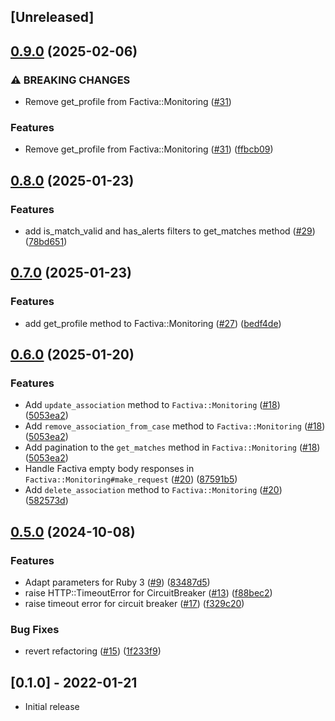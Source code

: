 ## [Unreleased]

## [0.9.0](https://github.com/sequra/factiva-api-client/compare/v0.8.0...v0.9.0) (2025-02-06)


### ⚠ BREAKING CHANGES

* Remove get_profile from Factiva::Monitoring ([#31](https://github.com/sequra/factiva-api-client/issues/31))

### Features

* Remove get_profile from Factiva::Monitoring ([#31](https://github.com/sequra/factiva-api-client/issues/31)) ([ffbcb09](https://github.com/sequra/factiva-api-client/commit/ffbcb09f15b748569c7405ab0a496e0885e39793))

## [0.8.0](https://github.com/sequra/factiva-api-client/compare/v0.7.0...v0.8.0) (2025-01-23)


### Features

* add is_match_valid and has_alerts filters to get_matches method ([#29](https://github.com/sequra/factiva-api-client/issues/29)) ([78bd651](https://github.com/sequra/factiva-api-client/commit/78bd651a8dc74ac6b8918f508ff572be1298994f))

## [0.7.0](https://github.com/sequra/factiva-api-client/compare/v0.6.0...v0.7.0) (2025-01-23)


### Features

* add get_profile method to Factiva::Monitoring ([#27](https://github.com/sequra/factiva-api-client/issues/27)) ([bedf4de](https://github.com/sequra/factiva-api-client/commit/bedf4debbef6f2461703ae791955b8296247a4bc))

## [0.6.0](https://github.com/sequra/factiva-api-client/compare/v0.5.0...v0.6.0) (2025-01-20)


### Features

* Add `update_association` method to `Factiva::Monitoring` ([#18](https://github.com/sequra/factiva-api-client/pull/18)) ([5053ea2](https://github.com/sequra/factiva-api-client/pull/18/commits/5053ea2462dca9a8d4f9c6a72160bff28554d303))
* Add `remove_association_from_case` method to `Factiva::Monitoring` ([#18](https://github.com/sequra/factiva-api-client/pull/18)) ([5053ea2](https://github.com/sequra/factiva-api-client/pull/18/commits/5053ea2462dca9a8d4f9c6a72160bff28554d303))
* Add pagination to the `get_matches` method in `Factiva::Monitoring` ([#18](https://github.com/sequra/factiva-api-client/pull/18)) ([5053ea2](https://github.com/sequra/factiva-api-client/pull/18/commits/5053ea2462dca9a8d4f9c6a72160bff28554d303))
* Handle Factiva empty body responses in  `Factiva::Monitoring#make_request` ([#20](https://github.com/sequra/factiva-api-client/pull/20)) ([87591b5](https://github.com/sequra/factiva-api-client/pull/20/commits/87591b57d41f4a897f5f1c49fce134239e0997e0))
* Add `delete_association` method to `Factiva::Monitoring` ([#20](https://github.com/sequra/factiva-api-client/pull/20)) ([582573d](https://github.com/sequra/factiva-api-client/pull/20/commits/582573daac45595441878fb7872ba9d02879819a))

## [0.5.0](https://github.com/sequra/factiva-api-client/compare/v0.4.0...v0.5.0) (2024-10-08)


### Features

* Adapt parameters for Ruby 3 ([#9](https://github.com/sequra/factiva-api-client/issues/9)) ([83487d5](https://github.com/sequra/factiva-api-client/commit/83487d55dd4a8cd90ecd24eaa1b9b34934445234))
* raise HTTP::TimeoutError for CircuitBreaker ([#13](https://github.com/sequra/factiva-api-client/issues/13)) ([f88bec2](https://github.com/sequra/factiva-api-client/commit/f88bec29f01085340d29e5748c9782e23c19b3a8))
* raise timeout error for circuit breaker ([#17](https://github.com/sequra/factiva-api-client/issues/17)) ([f329c20](https://github.com/sequra/factiva-api-client/commit/f329c2063dbd16dec3f4bc6aeea02a6c39cb757f))


### Bug Fixes

* revert refactoring ([#15](https://github.com/sequra/factiva-api-client/issues/15)) ([1f233f9](https://github.com/sequra/factiva-api-client/commit/1f233f9c074941db51e0f452b3885522935cc665))

## [0.1.0] - 2022-01-21

- Initial release
